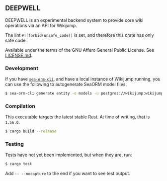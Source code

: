 ## DEEPWELL

<!--
TODO: add CI and docs.rs
<p>
  <a href="https://github.com/scpwiki/wikijump/actions?query=workflow%3A%22%5Bdeepwell%5D+Rust%22">
    <img src="https://github.com/scpwiki/wikijump/workflows/%5Bdeepwell%5D%20Rust/badge.svg"
         alt="Build status">
  </a>

  <a href="https://docs.rs/deepwell">
    <img src="https://docs.rs/deepwell/badge.svg"
         alt="docs.rs link">
  </a>
</p>
-->

DEEPWELL is an experimental backend system to provide core wiki operations via an API for Wikijump.

The lint `#![forbid(unsafe_code)]` is set, and therefore this crate has only safe code.

Available under the terms of the GNU Affero General Public License. See [LICENSE.md](LICENSE.md).

### Development

If you have [`sea-orm-cli`](https://www.sea-ql.org/SeaORM/docs/generate-entity/sea-orm-cli/), and have a local instance of Wikijump running, you can use the following to autogenerate SeaORM model files:

```sh
$ sea-orm-cli generate entity -o models -u postgres://wikijump:wikijump@localhost/wikijump
```

### Compilation

This executable targets the latest stable Rust. At time of writing, that is `1.56.0`.

```sh
$ cargo build --release
```

### Testing

Tests have not yet been implemented, but when they are, run:

```sh
$ cargo test
```

Add `-- --nocapture` to the end if you want to see test output.
